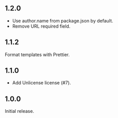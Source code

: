 ## 1.2.0

- Use author.name from package.json by default.
- Remove URL required field.

## 1.1.2

Format templates with Prettier.

## 1.1.0

- Add Unlicense license (#7).

## 1.0.0

Initial release.
